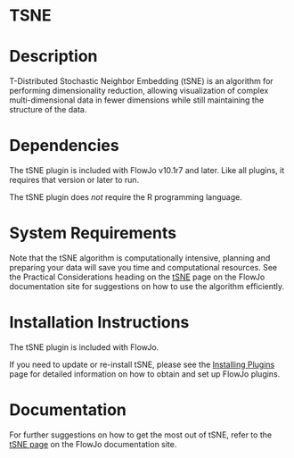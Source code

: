 # TSNE

# **Description**

T-Distributed Stochastic Neighbor Embedding (tSNE) is an algorithm for performing dimensionality reduction, allowing visualization of complex multi-dimensional data in fewer dimensions while still maintaining the structure of the data.

# **Dependencies**

The tSNE plugin is included with FlowJo v10.1r7 and later. Like all plugins, it requires that version or later to run.

The tSNE plugin does *not* require the R programming language.

# **System Requirements**

Note that the tSNE algorithm is computationally intensive, planning and preparing your data will save you time and computational resources. See the Practical Considerations heading on the [tSNE](http://docs.flowjo.com/d2/plugins/tsne/) page on the FlowJo documentation site for suggestions on how to use the algorithm efficiently.

# **Installation Instructions**

The tSNE plugin is included with FlowJo.

If you need to update or re-install tSNE, please see the [Installing Plugins](http://docs.flowjo.com/d2/plugins/installing-plugins/) page for detailed information on how to obtain and set up FlowJo plugins.

# **Documentation**

For further suggestions on how to get the most out of tSNE, refer to the [tSNE page](http://docs.flowjo.com/d2/plugins/tsne/) on the FlowJo documentation site.

